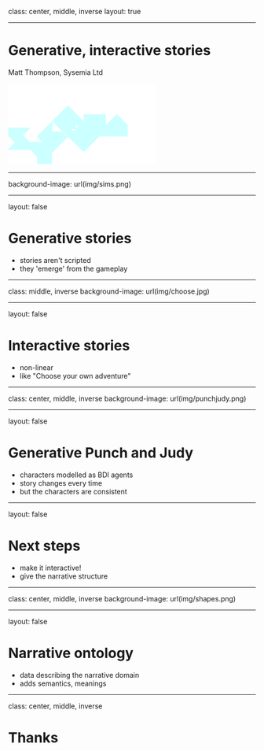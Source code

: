 class: center, middle, inverse
layout: true

---

# Generative, interactive stories
Matt Thompson, Sysemia Ltd

![Default-aligned-image](img/sysemia-logo-blue.png)

---
background-image: url(img/sims.png)

---
layout: false
# Generative stories

- stories aren't scripted
- they 'emerge' from the gameplay

---
class:  middle, inverse
background-image: url(img/choose.jpg)

---
layout: false
# Interactive stories

- non-linear
- like "Choose your own adventure"

---
class: center, middle, inverse
background-image: url(img/punchjudy.png)

---
layout: false
# Generative Punch and Judy

- characters modelled as BDI agents
- story changes every time
- but the characters are consistent

---
layout: false
# Next steps

- make it interactive!
- give the narrative structure

---
class: center, middle, inverse
background-image: url(img/shapes.png)

---
layout: false
# Narrative ontology

- data describing the narrative domain
- adds semantics, meanings

---

class: center, middle, inverse

# Thanks

